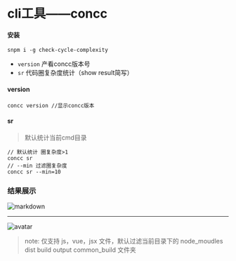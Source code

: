 # cli工具——concc

#### 安装
```
snpm i -g check-cycle-complexity

```
+ `version` 产看concc版本号
+  `sr` 代码圈复杂度统计（show result简写）

#### version
```
concc version //显示concc版本
```

#### sr
> 默认统计当前cmd目录
```
// 默认统计 圈复杂度>1
concc sr
// --min 过滤圈复杂度
concc sr --min=10 
```
### 结果展示

![markdown](http://assets.ytuj.cn/img/Snipaste_2019-12-16_13-59-46.png)

------------

![avatar](http://assets.ytuj.cn/img/Snipaste_2019-12-16_14-00-01.png)




> note: 仅支持 js，vue，jsx 文件，默认过滤当前目录下的 node_moudles dist build output common_build 文件夹

